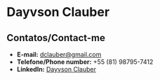 # Dayvson Clauber

## Contatos/Contact-me

- **E-mail:** dclauber@gmail.com
- **Telefone/Phone number:** +55 (81) 98795-7412
- **LinkedIn:** [Dayvson Clauber](https://www.linkedin.com/in/dayvson-clauber-872a25/)